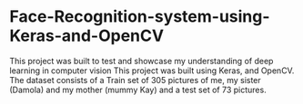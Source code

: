 # Face-Recognition-system-using-Keras-and-OpenCV
This project was built to test and showcase my understanding of deep learning in computer vision
This project was built using Keras, and OpenCV. The dataset consists of a Train set of 305 pictures of me, my sister (Damola) and my mother (mummy Kay) and a test set of 73 pictures.
